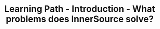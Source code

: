 ---
layout: learning-path-page
show_meta: false
title: Learning Path - Introduction - What problems does InnerSource solve?
learning_path_article: introduction/02-problems-solved.asciidoc
learning_path_group: Introduction
learning_path_menu_title: 02 - What problems does InnerSource solve?
learning_path_position: 2
---